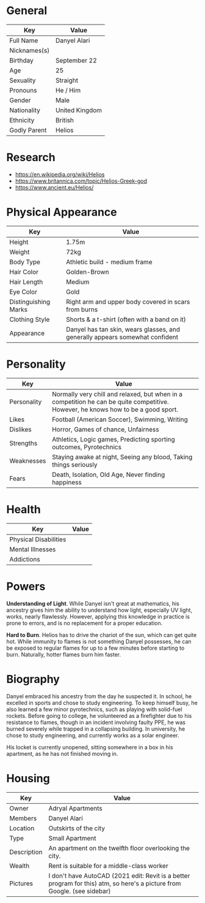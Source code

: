 # General

Key          | Value
------------ | --------------
Full Name    | Danyel Alari
Nicknames(s) |
Birthday     | September 22
Age          | 25
Sexuality    | Straight
Pronouns     | He / Him
Gender       | Male
Nationality  | United Kingdom
Ethnicity    | British
Godly Parent | Helios

# Research

- <https://en.wikipedia.org/wiki/Helios>
- <https://www.britannica.com/topic/Helios-Greek-god>
- <https://www.ancient.eu/Helios/>

# Physical Appearance

Key                  | Value
-------------------- | ----------------------------------------------------------------------------
Height               | 1.75m
Weight               | 72kg
Body Type            | Athletic build - medium frame
Hair Color           | Golden-Brown
Hair Length          | Medium
Eye Color            | Gold
Distinguishing Marks | Right arm and upper body covered in scars from burns
Clothing Style       | Shorts & a t-shirt (often with a band on it)
Appearance           | Danyel has tan skin, wears glasses, and generally appears somewhat confident

# Personality

Key         | Value
----------- | ---------------------------------------------------------------------------------------------------------------------------------
Personality | Normally very chill and relaxed, but when in a competition he can be quite competitive. However, he knows how to be a good sport.
Likes       | Football (American Soccer), Swimming, Writing
Dislikes    | Horror, Games of chance, Unfairness
Strengths   | Athletics, Logic games, Predicting sporting outcomes, Pyrotechnics
Weaknesses  | Staying awake at night, Seeing any blood, Taking things seriously
Fears       | Death, Isolation, Old Age, Never finding happiness

# Health

Key                   | Value
--------------------- | -----
Physical Disabilities |
Mental Illnesses      |
Addictions            |

# Powers

**Understanding of Light**. While Danyel isn't great at mathematics, his ancestry gives him the ability to understand how light, especially UV light, works, nearly flawlessly. However, applying this knowledge in practice is prone to errors, and is no replacement for a proper education.

**Hard to Burn**. Helios has to drive the chariot of the sun, which can get quite hot. While immunity to flames is not something Danyel possesses, he can be exposed to regular flames for up to a few minutes before starting to burn. Naturally, hotter flames burn him faster.

# Biography

Danyel embraced his ancestry from the day he suspected it. In school, he excelled in sports and chose to study engineering. To keep himself busy, he also learned a few minor pyrotechnics, such as playing with solid-fuel rockets. Before going to college, he volunteered as a firefighter due to his resistance to flames, though in an incident involving faulty PPE, he was burned severely while trapped in a collapsing building. In university, he chose to study engineering, and currently works as a solar engineer.

His locket is currently unopened, sitting somewhere in a box in his apartment, as he has not finished moving in.

# Housing

Key         | Value
----------- | ------------------------------------------------------------------------------------------------------------------------
Owner       | Adryal Apartments
Members     | Danyel Alari
Location    | Outskirts of the city
Type        | Small Apartment
Description | An apartment on the twelfth floor overlooking the city.
Wealth      | Rent is suitable for a middle-class worker
Pictures    | I don't have AutoCAD (2021 edit: Revit is a better program for this) atm, so here's a picture from Google. (see sidebar)
